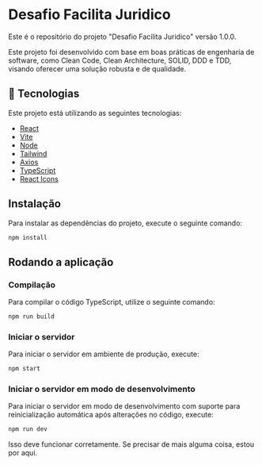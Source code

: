 # Desafio Facilita Juridico

Este é o repositório do projeto "Desafio Facilita Juridico" versão 1.0.0.

Este projeto foi desenvolvido com base em boas práticas de engenharia de software, como Clean Code, Clean Architecture, SOLID, DDD e TDD, visando oferecer uma
solução robusta e de qualidade.

## 🚀 Tecnologias

Este projeto está utilizando as seguintes tecnologias:

-   [React](https://react.dev/)
-   [Vite](https://vitejs.dev/)
-   [Node](https://nodejs.org/en)
-   [Tailwind](https://tailwindcss.com/)
-   [Axios](https://axios-http.com/)
-   [TypeScript](https://www.typescriptlang.org/)
-   [React Icons](https://react-icons.github.io/react-icons/)

## Instalação

Para instalar as dependências do projeto, execute o seguinte comando:

```bash
npm install
```

## Rodando a aplicação

### Compilação

Para compilar o código TypeScript, utilize o seguinte comando:

```bash
npm run build
```

### Iniciar o servidor

Para iniciar o servidor em ambiente de produção, execute:

```bash
npm start
```

### Iniciar o servidor em modo de desenvolvimento

Para iniciar o servidor em modo de desenvolvimento com suporte para reinicialização automática após alterações no código, execute:

```bash
npm run dev
```

Isso deve funcionar corretamente. Se precisar de mais alguma coisa, estou por aqui.
